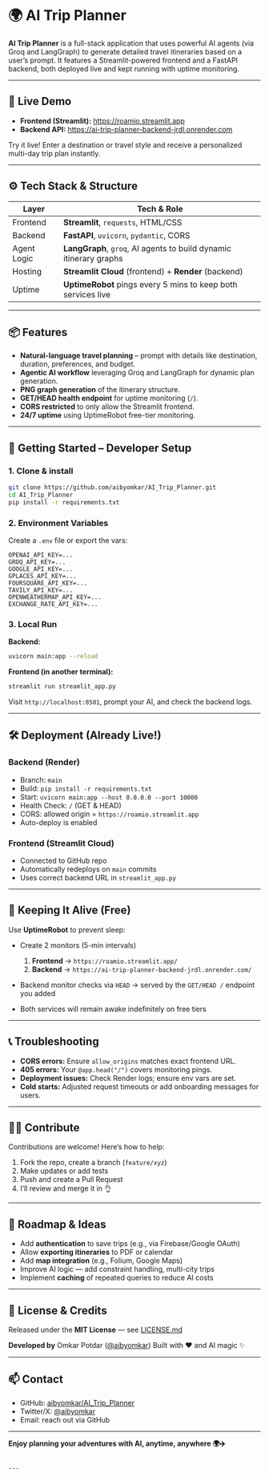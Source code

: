 # 🌍 AI Trip Planner

**AI Trip Planner** is a full-stack application that uses powerful AI agents (via Groq and LangGraph) to generate detailed travel itineraries based on a user’s prompt. It features a Streamlit-powered frontend and a FastAPI backend, both deployed live and kept running with uptime monitoring.

---

## 🔗 Live Demo

- **Frontend (Streamlit):** https://roamio.streamlit.app  
- **Backend API:** https://ai-trip-planner-backend-jrdl.onrender.com  

Try it live! Enter a destination or travel style and receive a personalized multi-day trip plan instantly.

---

## ⚙️ Tech Stack & Structure

| Layer      | Tech & Role |
|------------|-------------|
| Frontend   | **Streamlit**, `requests`, HTML/CSS |
| Backend    | **FastAPI**, `uvicorn`, `pydantic`, CORS |
| Agent Logic| **LangGraph**, `groq`, AI agents to build dynamic itinerary graphs |
| Hosting    | **Streamlit Cloud** (frontend) + **Render** (backend) |
| Uptime     | **UptimeRobot** pings every 5 mins to keep both services live |

---

## 📦 Features

- **Natural-language travel planning** – prompt with details like destination, duration, preferences, and budget.
- **Agentic AI workflow** leveraging Groq and LangGraph for dynamic plan generation.
- **PNG graph generation** of the itinerary structure.
- **GET/HEAD health endpoint** for uptime monitoring (`/`).
- **CORS restricted** to only allow the Streamlit frontend.
- **24/7 uptime** using UptimeRobot free-tier monitoring.

---

## 🚀 Getting Started – Developer Setup

### 1. Clone & install

```bash
git clone https://github.com/aibyomkar/AI_Trip_Planner.git
cd AI_Trip_Planner
pip install -r requirements.txt
````

### 2. Environment Variables

Create a `.env` file or export the vars:

```text
OPENAI_API_KEY=...
GROQ_API_KEY=...
GOOGLE_API_KEY=...
GPLACES_API_KEY=...
FOURSQUARE_API_KEY=...
TAVILY_API_KEY=...
OPENWEATHERMAP_API_KEY=...
EXCHANGE_RATE_API_KEY=...
```

### 3. Local Run

**Backend:**

```bash
uvicorn main:app --reload
```

**Frontend (in another terminal):**

```bash
streamlit run streamlit_app.py
```

Visit `http://localhost:8501`, prompt your AI, and check the backend logs.

---

## 🛠 Deployment (Already Live!)

### Backend (Render)

* Branch: `main`
* Build: `pip install -r requirements.txt`
* Start: `uvicorn main:app --host 0.0.0.0 --port 10000`
* Health Check: `/` (GET & HEAD)
* CORS: allowed origin = `https://roamio.streamlit.app`
* Auto-deploy is enabled

### Frontend (Streamlit Cloud)

* Connected to GitHub repo
* Automatically redeploys on `main` commits
* Uses correct backend URL in `streamlit_app.py`

---

## 🔐 Keeping It Alive (Free)

Use **UptimeRobot** to prevent sleep:

* Create 2 monitors (5-min intervals)

  1. **Frontend** → `https://roamio.streamlit.app/`
  2. **Backend** → `https://ai-trip-planner-backend-jrdl.onrender.com/`
* Backend monitor checks via `HEAD` → served by the `GET/HEAD /` endpoint you added
* Both services will remain awake indefinitely on free tiers

---

## 📞 Troubleshooting

* **CORS errors:** Ensure `allow_origins` matches exact frontend URL.
* **405 errors:** Your `@app.head("/")` covers monitoring pings.
* **Deployment issues:** Check Render logs; ensure env vars are set.
* **Cold starts:** Adjusted request timeouts or add onboarding messages for users.

---

## 🧑‍💻 Contribute

Contributions are welcome! Here’s how to help:

1. Fork the repo, create a branch (`feature/xyz`)
2. Make updates or add tests
3. Push and create a Pull Request
4. I’ll review and merge it in 👌

---

## 🌟 Roadmap & Ideas

* Add **authentication** to save trips (e.g., via Firebase/Google OAuth)
* Allow **exporting itineraries** to PDF or calendar
* Add **map integration** (e.g., Folium, Google Maps)
* Improve AI logic — add constraint handling, multi-city trips
* Implement **caching** of repeated queries to reduce AI costs

---

## 📄 License & Credits

Released under the **MIT License** — see [LICENSE.md](LICENSE.md)

**Developed by** Omkar Potdar ([@aibyomkar](https://github.com/aibyomkar))
Built with ❤️ and AI magic ✨

---

## 📫 Contact

* GitHub: [aibyomkar/AI\_Trip\_Planner](https://github.com/aibyomkar/AI_Trip_Planner)
* Twitter/X: [@aibyomkar](https://twitter.com/aibyomkar)
* Email: reach out via GitHub

---

**Enjoy planning your adventures with AI, anytime, anywhere 🌍✈️**

```

---